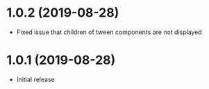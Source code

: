 # 1.0.2 (2019-08-28)

- Fixed issue that children of tween components are not displayed

# 1.0.1 (2019-08-28)

- Initial release
